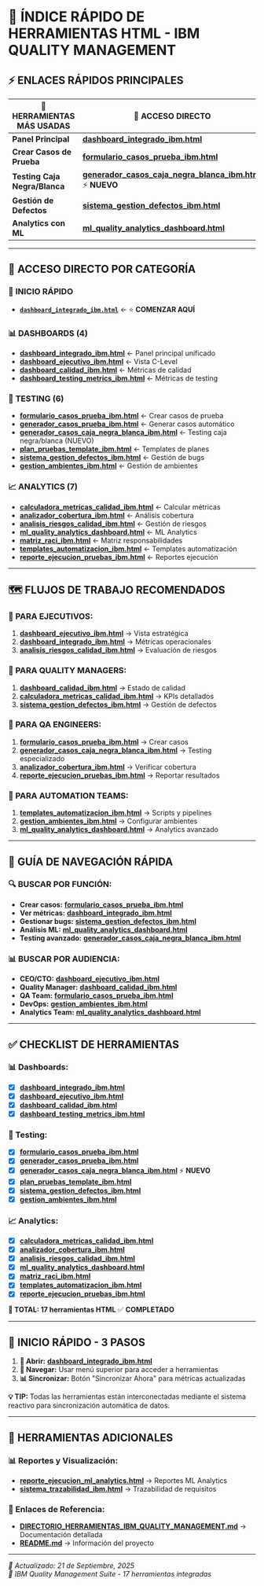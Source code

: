 # 🔗 ÍNDICE RÁPIDO DE HERRAMIENTAS HTML - IBM QUALITY MANAGEMENT

## ⚡ **ENLACES RÁPIDOS PRINCIPALES**

| 🎯 **HERRAMIENTAS MÁS USADAS** | 🔗 **ACCESO DIRECTO** |
|--------------------------------|------------------------|
| **Panel Principal** | **[dashboard_integrado_ibm.html](./dashboard_integrado_ibm.html)** |
| **Crear Casos de Prueba** | **[formulario_casos_prueba_ibm.html](./formulario_casos_prueba_ibm.html)** |
| **Testing Caja Negra/Blanca** | **[generador_casos_caja_negra_blanca_ibm.html](./generador_casos_caja_negra_blanca_ibm.html)** ⚡ **NUEVO** |
| **Gestión de Defectos** | **[sistema_gestion_defectos_ibm.html](./sistema_gestion_defectos_ibm.html)** |
| **Analytics con ML** | **[ml_quality_analytics_dashboard.html](./ml_quality_analytics_dashboard.html)** |

---

## 📍 **ACCESO DIRECTO POR CATEGORÍA**

### 🎯 **INICIO RÁPIDO**
- **[`dashboard_integrado_ibm.html`](./dashboard_integrado_ibm.html)** ← ⭐ **COMENZAR AQUÍ**

### 📊 **DASHBOARDS** (4)
- **[dashboard_integrado_ibm.html](./dashboard_integrado_ibm.html)** ← Panel principal unificado
- **[dashboard_ejecutivo_ibm.html](./dashboard_ejecutivo_ibm.html)** ← Vista C-Level 
- **[dashboard_calidad_ibm.html](./dashboard_calidad_ibm.html)** ← Métricas de calidad
- **[dashboard_testing_metrics_ibm.html](./dashboard_testing_metrics_ibm.html)** ← Métricas de testing

### 🧪 **TESTING** (6)
- **[formulario_casos_prueba_ibm.html](./formulario_casos_prueba_ibm.html)** ← Crear casos de prueba
- **[generador_casos_prueba_ibm.html](./generador_casos_prueba_ibm.html)** ← Generar casos automático
- **[generador_casos_caja_negra_blanca_ibm.html](./generador_casos_caja_negra_blanca_ibm.html)** ← Testing caja negra/blanca (NUEVO)
- **[plan_pruebas_template_ibm.html](./plan_pruebas_template_ibm.html)** ← Templates de planes
- **[sistema_gestion_defectos_ibm.html](./sistema_gestion_defectos_ibm.html)** ← Gestión de bugs
- **[gestion_ambientes_ibm.html](./gestion_ambientes_ibm.html)** ← Gestión de ambientes

### 📈 **ANALYTICS** (7)
- **[calculadora_metricas_calidad_ibm.html](./calculadora_metricas_calidad_ibm.html)** ← Calcular métricas
- **[analizador_cobertura_ibm.html](./analizador_cobertura_ibm.html)** ← Análisis cobertura
- **[analisis_riesgos_calidad_ibm.html](./analisis_riesgos_calidad_ibm.html)** ← Gestión de riesgos
- **[ml_quality_analytics_dashboard.html](./ml_quality_analytics_dashboard.html)** ← ML Analytics
- **[matriz_raci_ibm.html](./matriz_raci_ibm.html)** ← Matriz responsabilidades
- **[templates_automatizacion_ibm.html](./templates_automatizacion_ibm.html)** ← Templates automatización
- **[reporte_ejecucion_pruebas_ibm.html](./reporte_ejecucion_pruebas_ibm.html)** ← Reportes ejecución

---

## 🗺️ **FLUJOS DE TRABAJO RECOMENDADOS**

### **👔 PARA EJECUTIVOS:**
1. **[dashboard_ejecutivo_ibm.html](./dashboard_ejecutivo_ibm.html)** → Vista estratégica
2. **[dashboard_integrado_ibm.html](./dashboard_integrado_ibm.html)** → Métricas operacionales
3. **[analisis_riesgos_calidad_ibm.html](./analisis_riesgos_calidad_ibm.html)** → Evaluación de riesgos

### **🎯 PARA QUALITY MANAGERS:**
1. **[dashboard_calidad_ibm.html](./dashboard_calidad_ibm.html)** → Estado de calidad
2. **[calculadora_metricas_calidad_ibm.html](./calculadora_metricas_calidad_ibm.html)** → KPIs detallados
3. **[sistema_gestion_defectos_ibm.html](./sistema_gestion_defectos_ibm.html)** → Gestión de defectos

### **🧪 PARA QA ENGINEERS:**
1. **[formulario_casos_prueba_ibm.html](./formulario_casos_prueba_ibm.html)** → Crear casos
2. **[generador_casos_caja_negra_blanca_ibm.html](./generador_casos_caja_negra_blanca_ibm.html)** → Testing especializado
3. **[analizador_cobertura_ibm.html](./analizador_cobertura_ibm.html)** → Verificar cobertura
4. **[reporte_ejecucion_pruebas_ibm.html](./reporte_ejecucion_pruebas_ibm.html)** → Reportar resultados

### **🤖 PARA AUTOMATION TEAMS:**
1. **[templates_automatizacion_ibm.html](./templates_automatizacion_ibm.html)** → Scripts y pipelines
2. **[gestion_ambientes_ibm.html](./gestion_ambientes_ibm.html)** → Configurar ambientes
3. **[ml_quality_analytics_dashboard.html](./ml_quality_analytics_dashboard.html)** → Analytics avanzado

---

## 📱 **GUÍA DE NAVEGACIÓN RÁPIDA**

### **🔍 BUSCAR POR FUNCIÓN:**
- **Crear casos:** **[formulario_casos_prueba_ibm.html](./formulario_casos_prueba_ibm.html)**
- **Ver métricas:** **[dashboard_integrado_ibm.html](./dashboard_integrado_ibm.html)**
- **Gestionar bugs:** **[sistema_gestion_defectos_ibm.html](./sistema_gestion_defectos_ibm.html)**
- **Análisis ML:** **[ml_quality_analytics_dashboard.html](./ml_quality_analytics_dashboard.html)**
- **Testing avanzado:** **[generador_casos_caja_negra_blanca_ibm.html](./generador_casos_caja_negra_blanca_ibm.html)**

### **📊 BUSCAR POR AUDIENCIA:**
- **CEO/CTO:** **[dashboard_ejecutivo_ibm.html](./dashboard_ejecutivo_ibm.html)**
- **Quality Manager:** **[dashboard_calidad_ibm.html](./dashboard_calidad_ibm.html)**
- **QA Team:** **[formulario_casos_prueba_ibm.html](./formulario_casos_prueba_ibm.html)**
- **DevOps:** **[gestion_ambientes_ibm.html](./gestion_ambientes_ibm.html)**
- **Analytics Team:** **[ml_quality_analytics_dashboard.html](./ml_quality_analytics_dashboard.html)**

---

## ✅ **CHECKLIST DE HERRAMIENTAS**

### **📊 Dashboards:**
- [x] **[dashboard_integrado_ibm.html](./dashboard_integrado_ibm.html)**
- [x] **[dashboard_ejecutivo_ibm.html](./dashboard_ejecutivo_ibm.html)**
- [x] **[dashboard_calidad_ibm.html](./dashboard_calidad_ibm.html)**
- [x] **[dashboard_testing_metrics_ibm.html](./dashboard_testing_metrics_ibm.html)**

### **🧪 Testing:**
- [x] **[formulario_casos_prueba_ibm.html](./formulario_casos_prueba_ibm.html)**
- [x] **[generador_casos_prueba_ibm.html](./generador_casos_prueba_ibm.html)**
- [x] **[generador_casos_caja_negra_blanca_ibm.html](./generador_casos_caja_negra_blanca_ibm.html)** ⚡ **NUEVO**
- [x] **[plan_pruebas_template_ibm.html](./plan_pruebas_template_ibm.html)**
- [x] **[sistema_gestion_defectos_ibm.html](./sistema_gestion_defectos_ibm.html)**
- [x] **[gestion_ambientes_ibm.html](./gestion_ambientes_ibm.html)**

### **📈 Analytics:**
- [x] **[calculadora_metricas_calidad_ibm.html](./calculadora_metricas_calidad_ibm.html)**
- [x] **[analizador_cobertura_ibm.html](./analizador_cobertura_ibm.html)**
- [x] **[analisis_riesgos_calidad_ibm.html](./analisis_riesgos_calidad_ibm.html)**
- [x] **[ml_quality_analytics_dashboard.html](./ml_quality_analytics_dashboard.html)**
- [x] **[matriz_raci_ibm.html](./matriz_raci_ibm.html)**
- [x] **[templates_automatizacion_ibm.html](./templates_automatizacion_ibm.html)**
- [x] **[reporte_ejecucion_pruebas_ibm.html](./reporte_ejecucion_pruebas_ibm.html)**

**🎯 TOTAL: 17 herramientas HTML** ✅ **COMPLETADO**

---

## 🚀 **INICIO RÁPIDO - 3 PASOS**

1. **🎯 Abrir:** **[dashboard_integrado_ibm.html](./dashboard_integrado_ibm.html)**
2. **🔗 Navegar:** Usar menú superior para acceder a herramientas
3. **📊 Sincronizar:** Botón "Sincronizar Ahora" para métricas actualizadas

**💡 TIP:** Todas las herramientas están interconectadas mediante el sistema reactivo para sincronización automática de datos.

---

## 🔗 **HERRAMIENTAS ADICIONALES**

### **📊 Reportes y Visualización:**
- **[reporte_ejecucion_ml_analytics.html](./reporte_ejecucion_ml_analytics.html)** → Reportes ML Analytics
- **[sistema_trazabilidad_ibm.html](./sistema_trazabilidad_ibm.html)** → Trazabilidad de requisitos

### **🔗 Enlaces de Referencia:**
- **[DIRECTORIO_HERRAMIENTAS_IBM_QUALITY_MANAGEMENT.md](./DIRECTORIO_HERRAMIENTAS_IBM_QUALITY_MANAGEMENT.md)** → Documentación detallada
- **[README.md](./README.md)** → Información del proyecto

---

*📅 Actualizado: 21 de Septiembre, 2025*  
*🏢 IBM Quality Management Suite - 17 herramientas integradas*